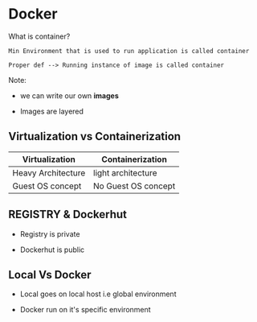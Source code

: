 # Docker

What is container?

    Min Environment that is used to run application is called container

    Proper def --> Running instance of image is called container

Note:

* we can write our own **images**

* Images are layered

## Virtualization vs Containerization

| Virtualization | Containerization |
| ---------------| -----------------|
| Heavy Architecture | light architecture |
| Guest OS concept | No Guest OS concept |

## REGISTRY &  Dockerhut

* Registry is private

* Dockerhut is public

## Local Vs Docker

* Local goes on local host i.e global environment

* Docker run on it's specific environment

